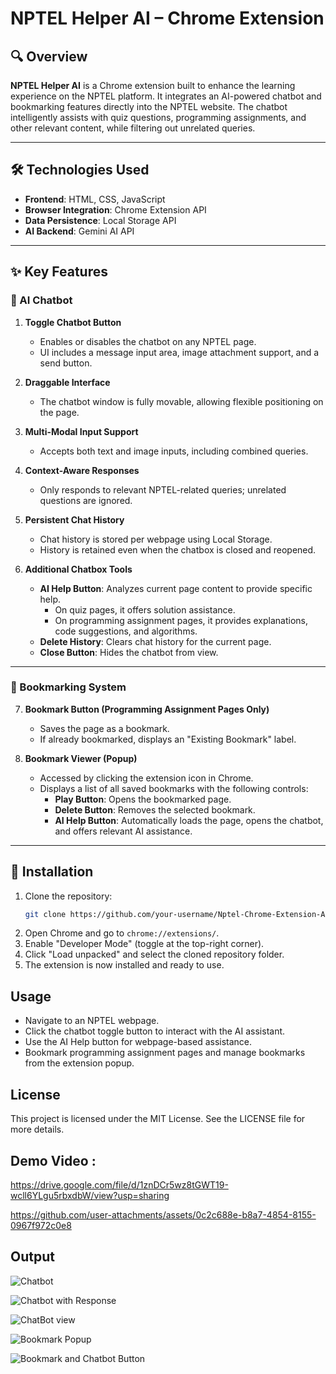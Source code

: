 # NPTEL Helper AI – Chrome Extension

## 🔍 Overview

**NPTEL Helper AI** is a Chrome extension built to enhance the learning experience on the NPTEL platform. It integrates an AI-powered chatbot and bookmarking features directly into the NPTEL website. The chatbot intelligently assists with quiz questions, programming assignments, and other relevant content, while filtering out unrelated queries.

---

## 🛠️ Technologies Used

- **Frontend**: HTML, CSS, JavaScript  
- **Browser Integration**: Chrome Extension API  
- **Data Persistence**: Local Storage API  
- **AI Backend**: Gemini AI API

---

## ✨ Key Features

### 💬 AI Chatbot

1. **Toggle Chatbot Button**  
   - Enables or disables the chatbot on any NPTEL page.
   - UI includes a message input area, image attachment support, and a send button.

2. **Draggable Interface**  
   - The chatbot window is fully movable, allowing flexible positioning on the page.

3. **Multi-Modal Input Support**  
   - Accepts both text and image inputs, including combined queries.

4. **Context-Aware Responses**  
   - Only responds to relevant NPTEL-related queries; unrelated questions are ignored.

5. **Persistent Chat History**  
   - Chat history is stored per webpage using Local Storage.
   - History is retained even when the chatbox is closed and reopened.

6. **Additional Chatbox Tools**  
   - **AI Help Button**: Analyzes current page content to provide specific help.
     - On quiz pages, it offers solution assistance.
     - On programming assignment pages, it provides explanations, code suggestions, and algorithms.
   - **Delete History**: Clears chat history for the current page.
   - **Close Button**: Hides the chatbot from view.

---

### 🔖 Bookmarking System

7. **Bookmark Button (Programming Assignment Pages Only)**  
   - Saves the page as a bookmark.
   - If already bookmarked, displays an "Existing Bookmark" label.

8. **Bookmark Viewer (Popup)**  
   - Accessed by clicking the extension icon in Chrome.
   - Displays a list of all saved bookmarks with the following controls:
     - **Play Button**: Opens the bookmarked page.
     - **Delete Button**: Removes the selected bookmark.
     - **AI Help Button**: Automatically loads the page, opens the chatbot, and offers relevant AI assistance.

---

## 🚀 Installation

1. Clone the repository:
   ```bash
   git clone https://github.com/your-username/Nptel-Chrome-Extension-Ai-Helper.git
2. Open Chrome and go to `chrome://extensions/`.
3. Enable "Developer Mode" (toggle at the top-right corner).
4. Click "Load unpacked" and select the cloned repository folder.
5. The extension is now installed and ready to use.

## Usage
- Navigate to an NPTEL webpage.
- Click the chatbot toggle button to interact with the AI assistant.
- Use the AI Help button for webpage-based assistance.
- Bookmark programming assignment pages and manage bookmarks from the extension popup.

## License
This project is licensed under the MIT License. See the LICENSE file for more details.

## Demo Video :

https://drive.google.com/file/d/1znDCr5wz8tGWT19-wcll6YLgu5rbxdbW/view?usp=sharing

https://github.com/user-attachments/assets/0c2c688e-b8a7-4854-8155-0967f972c0e8

## Output

![Chatbot](https://github.com/user-attachments/assets/6b48edac-2bac-42c7-82bc-c2924e524c82)

![Chatbot with Response](https://github.com/user-attachments/assets/128f91df-c5ed-4582-9fcf-2dd8dee1ec50)

![ChatBot view](https://github.com/user-attachments/assets/40ea2ec5-b785-44a7-a308-d66a9b38e557)

![Bookmark Popup](https://github.com/user-attachments/assets/bbe868c9-1619-40f3-a1df-e189c47ec28b)

![Bookmark and Chatbot Button](https://github.com/user-attachments/assets/aa6b16c1-f142-4f0a-92fa-5f6c20637af8)

